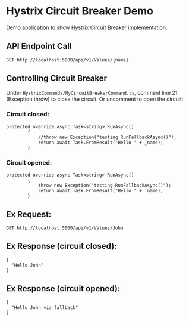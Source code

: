 # Hystrix Circuit Breaker Demo
Demo application to show Hystrix Circuit Breaker implementation.

## API Endpoint Call
```
GET http://localhost:5000/api/v1/Values/{name}
```

## Controlling Circuit Breaker
Under `HystrixCommands/MyCircuitBreakerCommand.cs`, comment line 21 (Exception throw) to close the circuit.  Or uncomment to open the circuit:

### Circuit closed:
```dotnet
protected override async Task<string> RunAsync()
        {
            //throw new Exception("testing RunFallbackAsync()");
            return await Task.FromResult("Hello " + _name);
        }
```

### Circuit opened:
```dotnet
protected override async Task<string> RunAsync()
        {
            throw new Exception("testing RunFallbackAsync()");
            return await Task.FromResult("Hello " + _name);
        }
```


## Ex Request:
```
GET http://localhost:5000/api/v1/Values/John
```

## Ex Response (circuit closed):
```
[
  "Hello John"
]
```

## Ex Response (circuit opened):
```
[
  "Hello John via fallback"
]
```